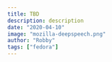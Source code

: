 ```yaml
---
title: TBD
description: description
date: "2020-04-10"
image: "mozilla-deepspeech.png"
author: "Robby"
tags: ["fedora"]
---
```

<!---->
<!-- ## What is Deepspeech -->
<!---->
<!-- From Mozilla's github repo for deepspeech: -->
<!---->
<!-- "DeepSpeech is an open source Speech-To-Text engine, using a model trained by machine learning techniques based on Baidu's Deep Speech research paper. Project DeepSpeech uses Google's TensorFlow to make the implementation easier." -->
<!---->
<!-- ## Virtual environment -->
<!---->
<!-- First let's create a virtual environment for deepspeech -->
<!---->
<!-- ``` -->
<!-- conda create -n ds python=3.8 -->
<!---->
<!-- conda activate deepspeech -->
<!-- ``` -->
<!---->
<!-- ## Install deepspeech -->
<!---->
<!-- The only required package is deepspeech -->
<!---->
<!-- ``` -->
<!-- pip install deepspeech -->
<!-- ``` -->
<!---->
<!-- # Download Model -->
<!---->
<!-- A pre-trained english model is available for download -->
<!---->
<!-- ``` -->
<!-- curl -LO https://github.com/mozilla/DeepSpeech/releases/download/v0.6.1/deepspeech-0.6.1-models.tar.gz -->
<!---->
<!-- tar xvf deepspeech-0.6.1-models.tar.gz -->
<!-- ``` -->
<!---->
<!-- # Download audio files -->
<!---->
<!-- You can download some example audio files -->
<!---->
<!-- ``` -->
<!-- curl -LO https://github.com/mozilla/DeepSpeech/releases/download/v0.6.1/audio-0.6.1.tar.gz -->
<!---->
<!-- tar xvf audio-0.6.1.tar.gz -->
<!-- ``` -->
<!---->
<!-- # Run inference -->
<!---->
<!-- We can now transcribe the audio file -->
<!---->
<!-- ``` -->
<!-- deepspeech --model deepspeech-0.6.1-models/output_graph.pbmm --audio audio/2830-3980-0043.wav -->
<!-- ``` -->
<!---->
<!-- If you ran the above command you should see something like "experience proofsless" if you are using the same model as me -->
<!---->
<!-- So not perfect, but we can try it out on our own voice as well -->
<!---->
<!-- # Record a wav file -->
<!---->
<!-- For deepspeech to run inference correctly you will need to record your voice with some specific parameters. -->
<!---->
<!-- - Sampling rate: 16 kHz -->
<!-- - Channel: 1 -->
<!-- - Bit rate: 256 kb/s -->
<!---->
<!-- We can achieve this using the `sox` package -->
<!---->
<!-- If you're on Ubuntu: -->
<!---->
<!-- ``` -->
<!-- sudo apt install sox -->
<!-- ``` -->
<!---->
<!-- Arch Linux: -->
<!---->
<!-- ``` -->
<!-- yay -S sox -->
<!-- ``` -->
<!---->
<!-- Mac: -->
<!---->
<!-- ``` -->
<!-- brew install sox -->
<!-- ``` -->
<!---->
<!-- After installing `sox` you should have access to the `rec` command, we will use this to record our voice -->
<!---->
<!-- To begin recording you voice enter the following command -->
<!---->
<!-- ``` -->
<!-- rec -r 16k -c 1 my_recording.wav -->
<!-- ``` -->
<!---->
<!-- To make sure you have recorded the audio in the proper format we can install another package called `mediainfo` and run it like so: -->
<!---->
<!-- ``` -->
<!-- mediainfo my_recording.wav -->
<!-- ``` -->
<!---->
<!-- You should see an output similar to the following: -->
<!---->
<!-- ``` -->
<!-- General -->
<!-- Complete name                            : my_recording.wav -->
<!-- Format                                   : Wave -->
<!-- File size                                : 64.0 KiB -->
<!-- Duration                                 : 2 s 48 ms -->
<!-- Overall bit rate mode                    : Constant -->
<!-- Overall bit rate                         : 256 kb/s -->
<!---->
<!-- Audio -->
<!-- Format                                   : PCM -->
<!-- Format settings                          : Little / Signed -->
<!-- Codec ID                                 : 1 -->
<!-- Duration                                 : 2 s 48 ms -->
<!-- Bit rate mode                            : Constant -->
<!-- Bit rate                                 : 256 kb/s -->
<!-- Channel(s)                               : 1 channel -->
<!-- Sampling rate                            : 16.0 kHz -->
<!-- Bit depth                                : 16 bits -->
<!-- Stream size                              : 64.0 KiB (100%) -->
<!-- ``` -->
<!---->
<!-- ## Run inference -->
<!---->
<!-- Now we can run inference on our own voice data -->
<!---->
<!-- ``` -->
<!-- deepspeech --model deepspeech-0.6.1-models/output_graph.pbmm --audio my_recording.wav -->
<!-- ``` -->
<!---->
<!-- ## Wrapping up -->
<!---->
<!-- In the next article I'll go over running inference on a GPU -->
